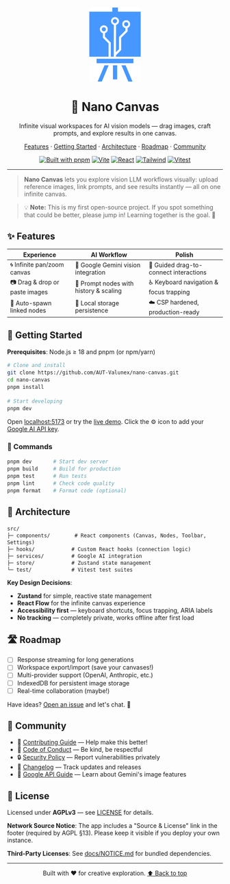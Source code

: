 <a name="readme-top"></a>

<div align="center">
  <a href="https://nano-canvas-kappa.vercel.app/" target="_blank" rel="noreferrer">
    <img src="public/favicon.svg" alt="Nano Canvas" width="120" />
  </a>
  <h1>🎨 Nano Canvas</h1>
  <p align="center">
    Infinite visual workspaces for AI vision models — drag images, craft prompts, and explore results in one canvas.
  </p>

  <p align="center">
    <a href="#-features">Features</a>
    ·
    <a href="#-getting-started">Getting Started</a>
    ·
    <a href="#-architecture">Architecture</a>
    ·
    <a href="#-roadmap">Roadmap</a>
    ·
    <a href="#-community">Community</a>
  </p>

  <p>
    <a href="https://pnpm.io"><img alt="Built with pnpm" src="https://img.shields.io/badge/pnpm-%23000000.svg?style=for-the-badge&logo=pnpm&logoColor=white" /></a>
    <a href="https://vitejs.dev"><img alt="Vite" src="https://img.shields.io/badge/Vite-646CFF?style=for-the-badge&logo=vite&logoColor=white" /></a>
    <a href="https://react.dev"><img alt="React" src="https://img.shields.io/badge/React-20232a?style=for-the-badge&logo=react&logoColor=61DAFB" /></a>
    <a href="https://tailwindcss.com"><img alt="Tailwind" src="https://img.shields.io/badge/Tailwind-0F172A?style=for-the-badge&logo=tailwindcss&logoColor=38BDF8" /></a>
    <a href="https://vitest.dev"><img alt="Vitest" src="https://img.shields.io/badge/Vitest-6E9F18?style=for-the-badge&logo=vitest&logoColor=white" /></a>
  </p>
</div>

---

> **Nano Canvas** lets you explore vision LLM workflows visually: upload reference images, link prompts, and see results instantly — all on one infinite canvas.

> 💡 **Note:** This is my first open-source project. If you spot something that could be better, please jump in! Learning together is the goal. 🌱

## ✨ Features

| Experience | AI Workflow | Polish |
| --- | --- | --- |
| 🌀 Infinite pan/zoom canvas | 🤖 Google Gemini vision integration | 🎯 Guided drag-to-connect interactions |
| 📷 Drag & drop or paste images | 🧠 Prompt nodes with history & scaling | ♿ Keyboard navigation & focus trapping |
| 🔁 Auto-spawn linked nodes | 🔐 Local storage persistence | ☁️ CSP hardened, production-ready |

## 🚀 Getting Started

**Prerequisites**: Node.js ≥ 18 and pnpm (or npm/yarn)

```bash
# Clone and install
git clone https://github.com/AUT-Valunex/nano-canvas.git
cd nano-canvas
pnpm install

# Start developing
pnpm dev
```

Open [localhost:5173](http://localhost:5173) or try the [live demo](https://nano-canvas-kappa.vercel.app/). Click the ⚙️ icon to add your [Google AI API key](https://makersuite.google.com/app/apikey).

### 🧪 Commands

```bash
pnpm dev       # Start dev server
pnpm build     # Build for production
pnpm test      # Run tests
pnpm lint      # Check code quality
pnpm format    # Format code (optional)
```

## 🧱 Architecture

```
src/
├─ components/        # React components (Canvas, Nodes, Toolbar, Settings)
├─ hooks/            # Custom React hooks (connection logic)
├─ services/         # Google AI integration
├─ store/            # Zustand state management
└─ test/             # Vitest test suites
```

**Key Design Decisions**:
- **Zustand** for simple, reactive state management
- **React Flow** for the infinite canvas experience
- **Accessibility first** — keyboard shortcuts, focus trapping, ARIA labels
- **No tracking** — completely private, works offline after first load

## 🛣️ Roadmap

- [ ] Response streaming for long generations
- [ ] Workspace export/import (save your canvases!)
- [ ] Multi-provider support (OpenAI, Anthropic, etc.)
- [ ] IndexedDB for persistent image storage
- [ ] Real-time collaboration (maybe!)

Have ideas? [Open an issue](https://github.com/AUT-Valunex/nano-canvas/issues) and let's chat. 💬

## 🤝 Community

- 📖 [Contributing Guide](docs/CONTRIBUTING.md) — Help make this better!
- 🤝 [Code of Conduct](docs/CODE_OF_CONDUCT.md) — Be kind, be respectful
- 🔒 [Security Policy](docs/SECURITY.md) — Report vulnerabilities privately
- 📝 [Changelog](docs/CHANGELOG.md) — Track updates and releases
- 🔧 [Google API Guide](docs/GOOGLE_API.md) — Learn about Gemini's image features

## 📄 License

Licensed under **AGPLv3** — see [LICENSE](LICENSE) for details.

**Network Source Notice**: The app includes a "Source & License" link in the footer (required by AGPL §13). Please keep it visible if you deploy your own instance.

**Third-Party Licenses**: See [docs/NOTICE.md](docs/NOTICE.md) for bundled dependencies.

---

<p align="center">
  Built with ❤️ for creative exploration. <a href="#readme-top">⬆️ Back to top</a>
</p>
